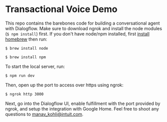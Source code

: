 # Transactional Voice Demo

This repo contains the barebones code for building a conversational agent with Dialogflow. Make sure to download ngrok and install the node modules (`$ npm install`) first. If you don't have node/npm installed, first [install homebrew](https://brew.sh/) then run:

`$ brew install node`

`$ brew install npm`

To start the local server, run:

`$ npm run dev`

Then, open up the port to access over https using ngrok:

`$ ngrok http 3000`

Next, go into the Dialogflow UI, enable fulfillment with the port provided by ngrok, and setup the integration with Google Home. Feel free to shoot any questions to manav_kohli@intuit.com.
